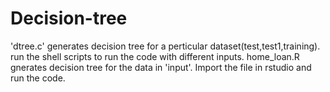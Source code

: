 # Decision-tree
'dtree.c' generates decision tree for a perticular dataset(test,test1,training).
run the shell scripts to run the code with different inputs.
home_loan.R gnerates decision tree for the data in 'input'. Import the file in rstudio and run the code.
